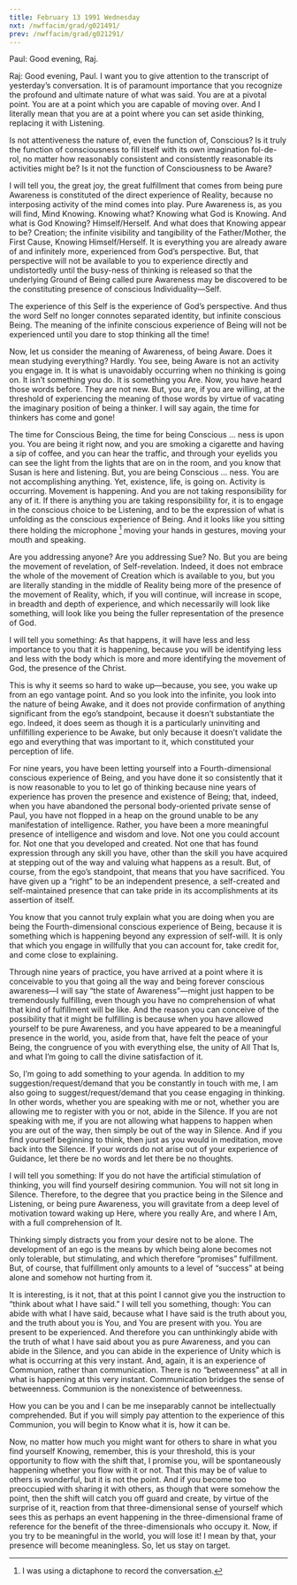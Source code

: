 ```yaml
---
title: February 13 1991 Wednesday
nxt: /nwffacim/grad/g021491/
prev: /nwffacim/grad/g021291/
---
```


Paul: Good evening, Raj.

Raj: Good evening, Paul. I want you to give attention to the transcript
of yesterday’s conversation. It is of paramount importance that you
recognize the profound and ultimate nature of what was said. You are at
a pivotal point. You are at a point which you are capable of moving
over. And I literally mean that you are at a point where you can set
aside thinking, replacing it with Listening.

Is not attentiveness the nature of, even the function of, Conscious? Is
it truly the function of consciousness to fill itself with its own
imagination fol-de-rol, no matter how reasonably consistent and
consistently reasonable its activities might be? Is it not the function
of Consciousness to be Aware?

I will tell you, the great joy, the great fulfillment that comes from
being pure Awareness is constituted of the direct experience of Reality,
because no interposing activity of the mind comes into play. Pure
Awareness is, as you will find, Mind Knowing. Knowing what? Knowing what
God is Knowing. And what is God Knowing? Himself/Herself. And what does
that Knowing appear to be? Creation; the infinite visibility and
tangibility of the Father/Mother, the First Cause, Knowing
Himself/Herself. It is everything you are already aware of and
infinitely more, experienced from God’s perspective. But, that
perspective will not be available to you to experience directly and
undistortedly until the busy-ness of thinking is released so that the
underlying Ground of Being called pure Awareness may be discovered to be
the constituting presence of conscious Individuality—Self.

The experience of this Self is the experience of God’s perspective. And
thus the word Self no longer connotes separated identity, but infinite
conscious Being. The meaning of the infinite conscious experience of
Being will not be experienced until you dare to stop thinking all the
time!

Now, let us consider the meaning of Awareness, of being Aware. Does it
mean studying everything? Hardly. You see, being Aware is not an
activity you engage in. It is what is unavoidably occurring when no
thinking is going on. It isn’t something you do. It is something you
Are. Now, you have heard those words before. They are not new. But, you
are, if you are willing, at the threshold of experiencing the meaning of
those words by virtue of vacating the imaginary position of being a
thinker. I will say again, the time for thinkers has come and gone!

The time for Conscious Being, the time for being Conscious … ness is
upon you. You are being it right now, and you are smoking a cigarette
and having a sip of coffee, and you can hear the traffic, and through
your eyelids you can see the light from the lights that are on in the
room, and you know that Susan is here and listening. But, you are being
Conscious … ness. You are not accomplishing anything. Yet, existence,
life, is going on. Activity is occurring. Movement is happening. And you
are not taking responsibility for any of it. If there is anything you
are taking responsibility for, it is to engage in the conscious choice
to be Listening, and to be the expression of what is unfolding as the
conscious experience of Being. And it looks like you sitting there
holding the microphone [^1] moving your hands in gestures, moving your 
mouth and speaking.

Are you addressing anyone? Are you addressing Sue? No. But you are being
the movement of revelation, of Self-revelation. Indeed, it does not
embrace the whole of the movement of Creation which is available to you,
but you are literally standing in the middle of Reality being more of
the presence of the movement of Reality, which, if you will continue,
will increase in scope, in breadth and depth of experience, and which
necessarily will look like something, will look like you being the
fuller representation of the presence of God.

I will tell you something: As that happens, it will have less and less
importance to you that it is happening, because you will be identifying
less and less with the body which is more and more identifying the
movement of God, the presence of the Christ.

This is why it seems so hard to wake up—because, you see, you wake up
from an ego vantage point. And so you look into the infinite, you look
into the nature of being Awake, and it does not provide confirmation of
anything significant from the ego’s standpoint, because it doesn’t
substantiate the ego. Indeed, it does seem as though it is a
particularly uninviting and unfilfilling experience to be Awake, but
only because it doesn’t validate the ego and everything that was
important to it, which constituted your perception of life.

For nine years, you have been letting yourself into a Fourth-dimensional
conscious experience of Being, and you have done it so consistently that
it is now reasonable to you to let go of thinking because nine years of
experience has proven the presence and existence of Being; that, indeed,
when you have abandoned the personal body-oriented private sense of
Paul, you have not flopped in a heap on the ground unable to be any
manifestation of intelligence. Rather, you have been a more meaningful
presence of intelligence and wisdom and love. Not one you could account
for. Not one that you developed and created. Not one that has found
expression through any skill you have, other than the skill you have
acquired at stepping out of the way and valuing what happens as a
result. But, of course, from the ego’s standpoint, that means that you
have sacrificed. You have given up a “right” to be an independent
presence, a self-created and self-maintained presence that can take
pride in its accomplishments at its assertion of itself.

You know that you cannot truly explain what you are doing when you are
being the Fourth-dimensional conscious experience of Being, because it
is something which is happening beyond any expression of self-will. It
is only that which you engage in willfully that you can account for,
take credit for, and come close to explaining.

Through nine years of practice, you have arrived at a point where it is
conceivable to you that going all the way and being forever conscious
awareness—I will say “the state of Awareness”—might just happen to be
tremendously fulfilling, even though you have no comprehension of what
that kind of fulfillment will be like. And the reason you can conceive
of the possibility that it might be fulfilling is because when you have
allowed yourself to be pure Awareness, and you have appeared to be a
meaningful presence in the world, you, aside from that, have felt the
peace of your Being, the congruence of you with everything else, the
unity of All That Is, and what I’m going to call the divine satisfaction
of it.

So, I’m going to add something to your agenda. In addition to my
suggestion/request/demand that you be constantly in touch with me, I am
also going to suggest/request/demand that you cease engaging in
thinking. In other words, whether you are speaking with me or not,
whether you are allowing me to register with you or not, abide in the
Silence. If you are not speaking with me, if you are not allowing what
happens to happen when you are out of the way, then simply be out of the
way in Silence. And if you find yourself beginning to think, then just
as you would in meditation, move back into the Silence. If your words do
not arise out of your experience of Guidance, let there be no words and
let there be no thoughts.

I will tell you something: If you do not have the artificial stimulation
of thinking, you will find yourself desiring communion. You will not sit
long in Silence. Therefore, to the degree that you practice being in the
Silence and Listening, or being pure Awareness, you will gravitate from
a deep level of motivation toward waking up Here, where you really Are,
and where I Am, with a full comprehension of It.

Thinking simply distracts you from your desire not to be alone. The
development of an ego is the means by which being alone becomes not only
tolerable, but stimulating, and which therefore “promises” fulfillment.
But, of course, that fulfillment only amounts to a level of “success” at
being alone and somehow not hurting from it.

It is interesting, is it not, that at this point I cannot give you the
instruction to “think about what I have said.” I will tell you
something, though: You can abide with what I have said, because what I
have said is the truth about you, and the truth about you is You, and
You are present with you. You are present to be experienced. And
therefore you can unthinkingly abide with the truth of what I have said
about you as pure Awareness, and you can abide in the Silence, and you
can abide in the experience of Unity which is what is occurring at this
very instant. And, again, it is an experience of Communion, rather than
communication. There is no “betweenness” at all in what is happening at
this very instant. Communication bridges the sense of betweenness.
Communion is the nonexistence of betweenness.

How you can be you and I can be me inseparably cannot be intellectually
comprehended. But if you will simply pay attention to the experience of
this Communion, you will begin to Know what it is, how it can be.

Now, no matter how much you might want for others to share in what you
find yourself Knowing, remember, this is your threshold, this is your
opportunity to flow with the shift that, I promise you, will be
spontaneously happening whether you flow with it or not. That this may
be of value to others is wonderful, but it is not the point. And if you
become too preoccupied with sharing it with others, as though that were
somehow the point, then the shift will catch you off guard and create,
by virtue of the surprise of it, reaction from that three-dimensional
sense of yourself which sees this as perhaps an event happening in the
three-dimensional frame of reference for the benefit of the
three-dimensionals who occupy it. Now, if you try to be meaningful in
the world, you will lose it! I mean by that, your presence will become
meaningless. So, let us stay on target.

[^1]: I was using a dictaphone to record the conversation.
